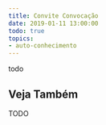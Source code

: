 ```yaml
---
title: Convite Convocação
date: 2019-01-11 13:00:00
todo: true
topics:
- auto-conhecimento
---
```


todo

## Veja Também
TODO

